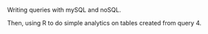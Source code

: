 Writing queries with mySQL and noSQL. 

Then, using R to do simple analytics on tables created from query 4.
